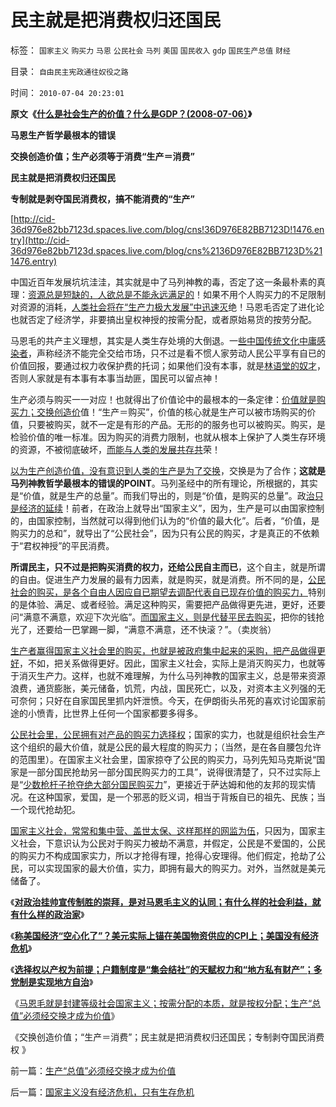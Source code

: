 # 民主就是把消费权归还国民

标签： `国家主义` `购买力` `马恩` `公民社会` `马列` `美国` `国民收入` `gdp` `国民生产总值` `财经` 

目录： `自由民主宪政通往奴役之路`

时间： `2010-07-04 20:23:01`

**原文《[什么是社会生产的价值？什么是GDP？(2008-07-06）](../../../2008/7/6/什么是社会生产的价值？什么是GDP？.md)》**

**马恩生产哲学最根本的错误**

**交换创造价值；生产必须等于消费“生产＝消费”**

**民主就是把消费权归还国民**

**专制就是剥夺国民消费权，搞不能消费的“生产”**

[http://cid-36d976e82bb7123d.spaces.live.com/blog/cns!36D976E82BB7123D!1476.entry](http://cid-36d976e82bb7123d.spaces.live.com/blog/cns%2136D976E82BB7123D%211476.entry)

中国近百年发展坑坑洼洼，其实就是中了马列神教的毒，否定了这一条最朴素的真理：[资源总是短缺的，人欲总是不能永远满足的](../../../2009/10/17/人权是经济学概念.md)！如果不用个人购买力的不足限制对资源的消耗，[人类社会将在“生产力极大发展”中迅速灭](../../../2010/6/15/马克思生产力观即尽量破坏环境不求回报.md)绝！马恩毛否定了进化论也就否定了经济学，非要搞出皇权神授的按需分配，或者原始易货的按劳分配。

马恩毛的共产主义理想，其实是人类生存处境的大倒退。一[些中国传统文化中庸感染者](../../../2010/6/30/为什么中国政治学仍然非常幼稚？.md)，声称经济不能完全交给市场，只不过是看不惯人家劳动人民公平享有自已的价值回报，要通过权力收保护费的托词；如果他们没有本事，就是[林语堂的奴才](../../../2009/2/2/实例解剖极左的人格认知误区.md)，否则人家就是有本事有本事当劫匪，国民可以留点神！

生产必须与购买一一对应！也就得出了价值论中的最根本的一条定律：[价值就是购买力；交换创造价](../../../2010/5/28/食品价格波动未必通货膨胀小心计划经济.md)值！“生产＝购买”，价值的核心就是生产可以被市场购买的价值，只要被购买，就不一定是有形的产品。无形的的服务也可以被购买。购买，是检验价值的唯一标准。因为购买的消费力限制，也就从根本上保护了人类生存环境的资源，不被彻底破坏，[而能与人类的发展共存共](../../../2009/9/16/绿色的社会发展就是私有制让老百姓富起来！.md)荣！

[以为生产创造价值，没有意识到人类的生产是为了交换](../../../2010/6/15/马克思生产力观即尽量破坏环境不求回报.md)，交换是为了合作；**这就是马列神教哲学最根本的错误的POINT**。马列圣经中的所有理论，所根据的，其实是“价值，就是生产的总量”。而我们导出的，则是“价值，是购买的总量”。政[治只是经济的延续](../../../2010/4/20/人性决定利益；利益-＞经济；经济-＞政治；政治-＞军事.md)！前者，在政治上就导出“国家主义”，因为，生产是可以由国家控制的，由国家控制，当然就可以得到他们认为的“价值的最大化”。后者，“价值，是购买力的总和”，就导出了“公民社会”，因为只有公民的购买，才是真正的不依赖于“君权神授”的平民消费。

**所谓民主，只不过是把购买消费的权力，还给公民自主而已**，这个自主，就是所谓的自由。促进生产力发展的最有力因素，就是购买，就是消费。所不同的是，[公民社会的购买，是各个自由人因应自已期望去调配代表自已现存价值的购买力，](../../../2010/4/25/内需并不会因为人民币升值就被拉动.md)特别的是体验、满足、或者经验。满足这种购买，需要把产品做得更先进，更好，还要问“满意不满意，欢迎下次光临”。[而国家主义，则是代替平民去购买](../../../2009/12/27/国家主义举国体制的低效率和根源.md)，把你的钱抢光了，还要给一巴掌踢一脚，“满意不满意，还不快滚？”。（卖炭翁）

[生产者赢得国家主义社会里的购买，也就是被政府集中起来的采购，把产品做得更好](../../../2008/8/25/价值守恒定律：交换决定价值，政府采购与泡沫GDP.md)，不如，把关系做得更好。因此，国家主义社会，实际上是消灭购买力，也就等于消灭生产力。这样，也就不难理解，为什么马列神教的国家主义，总是带来资源浪费，通货膨胀，美元储备，饥荒，内战，国民死亡，以及，对资本主义列强的无可奈何；只好在自家国民里抓内奸泄愤。今天，在伊朗街头吊死的喜欢讨论国家前途的小愤青，比世界上任何一个国家都要多得多。

[公民社会里，公民拥有对产品的购买力选择权](../../../2009/10/30/社会主义，资本主义和公民主义.md)；国家的实力，也就是组织社会生产这个组织的最大价值，就是公民的最大程度的购买力；（当然，是在各自腰包允许的范围里）。在国家主义社会里，国家掠夺了公民的购买力，马列先知马克斯说“国家是一部分国民抢劫另一部分国民购买力的工具”，说得很清楚了，只不过实际上是“[少数枪杆子抢夺绝大部分国民购买力](../../../2010/5/11/抢劫的经济含义是生产，物质生产都是“抢劫”.md)”，更接近于萨达姆和他的友邦的现实情况。在这种国家，爱国，是一个邪恶的贬义词，相当于背叛自已的祖先、民族；当一个现代抢劫犯。

[国家主义社会，常常和集中营、盖世太保、这样那样的网监为伍](../../../2010/5/9/美国是全世界最具发展潜力的国家.md)，只因为，国家主义社会，下意识认为公民对于购买力被劫不满意，并假定，公民是不爱国的，公民的购买力不构成国家实力，所以才抢得有理，抢得心安理得。他们假定，抢劫了公民，可以实现国家的最大价值，实力，即拥有最大的购买力。对外，当然就是美元储备了。

《[**对政治挂帅宣传制胜的崇拜，是对马恩毛主义的认同；有什么样的社会利益，就有什么样的政治家**](../../../2010/6/30/人权是民主的最基础因素和政治挂帅.md)》

《[**称美国经济“空心化了”？美元实际上锚在美国物资供应的CPI上；美国没有经济危机**](../../../2010/6/29/克鲁格曼和心脏病的中国式疗法.md)》

《[**选择权以产权为前提；户籍制度是“集会结社”的天赋权力和“地方私有财产”；多党制是实现地方自治**](../../../2010/6/29/地区自治是天然的“多党制”和集会结社的天赋权力.md)》

《[马恩毛就是封建等级社会国家主义；按需分配的本质，就是按权分配；生产“总值”必须经交换才成为价值](../../../2010/7/4/生产“总值”必须经交换才成为价值.md)》

《交换创造价值；“生产＝消费”；民主就是把消费权归还国民；专制剥夺国民消费权 》



前一篇：[生产“总值”必须经交换才成为价值](../../../2010/7/4/生产“总值”必须经交换才成为价值.md)

后一篇：[国家主义没有经济危机，只有生存危机](../../../2010/7/4/国家主义没有经济危机，只有生存危机.md)